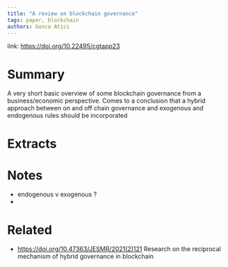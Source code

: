```yaml
---
title: "A review on blockchain governance"
tags: paper, blockchain
authors: Gonca Atici
---
```


link: https://doi.org/10.22495/cgtapp23

# Summary
A very short basic overview of some blockchain governance from a business/economic perspective. Comes to a conclusion that a hybrid approach between on and off chain governance and exogenous and endogenous rules should be incorporated

# Extracts

# Notes
- endogenous v exogenous ?
- 

# Related
- https://doi.org/10.47363/JESMR/2021(2)121 Research on the reciprocal mechanism of hybrid governance in blockchain